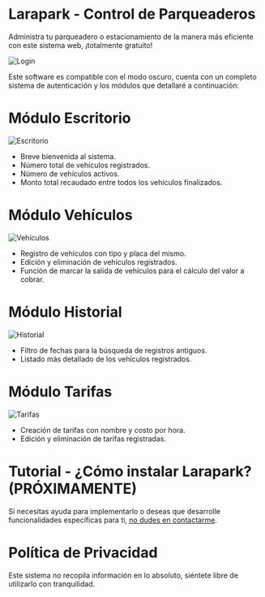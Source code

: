 # Larapark - Control de Parqueaderos
 Administra tu parqueadero o estacionamiento de la manera más eficiente con este sistema web, ¡totalmente gratuito!
 
 ![Login](https://i.ibb.co/hgF03gq/Login.png)
 
 Este software es compatible con el modo oscuro, cuenta con un completo sistema de autenticación y los módulos que detallaré a continuación:

# Módulo Escritorio

![Escritorio](https://i.ibb.co/L8893NV/Escritorio-Oscuro.png)

- Breve bienvenida al sistema.
- Número total de vehículos registrados.
- Número de vehículos activos.
- Monto total recaudado entre todos los vehículos finalizados.

# Módulo Vehículos

![Vehículos](https://i.ibb.co/mTXjdbh/M-dulo-Veh-culos.png)

- Registro de vehículos con tipo y placa del mismo.
- Edición y eliminación de vehículos registrados.
- Función de marcar la salida de vehículos para el cálculo del valor a cobrar.

# Módulo Historial

![Historial](https://i.ibb.co/b1w64mT/M-dulo-Historial.png)

- Filtro de fechas para la búsqueda de registros antiguos.
- Listado más detallado de los vehículos registrados.

# Módulo Tarifas

![Tarifas](https://i.ibb.co/Zxdmq7F/M-dulo-Tarifas.png)

- Creación de tarifas con nombre y costo por hora.
- Edición y eliminación de tarifas registradas.

# Tutorial - ¿Cómo instalar Larapark? (PRÓXIMAMENTE)

Si necesitas ayuda para implementarlo o deseas que desarrolle funcionalidades específicas para ti, [no dudes en contactarme](https://marcosklender.com).

# Política de Privacidad

Este sistema no recopila información en lo absoluto, siéntete libre de utilizarlo con tranquilidad.

